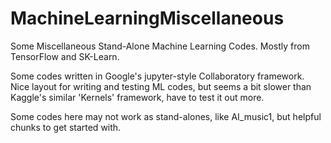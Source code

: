 # MachineLearningMiscellaneous
Some Miscellaneous Stand-Alone Machine Learning Codes. Mostly from TensorFlow and SK-Learn. 

Some codes written in Google's jupyter-style Collaboratory framework. Nice layout for writing and testing ML codes, but seems a bit slower than Kaggle's similar 'Kernels' framework, have to test it out more. 


Some codes here may not work as stand-alones, like AI_music1, but helpful chunks to get started with.
